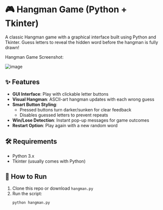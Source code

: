 # 🎮 Hangman Game (Python + Tkinter)

A classic Hangman game with a graphical interface built using Python and Tkinter. Guess letters to reveal the hidden word before the hangman is fully drawn!

Hangman Game Screenshot:


![image](https://github.com/user-attachments/assets/7af10015-9988-45ee-9707-023616aac3ea)

## ✨ Features
- **GUI Interface**: Play with clickable letter buttons
- **Visual Hangman**: ASCII-art hangman updates with each wrong guess
- **Smart Button Styling**: 
  - Pressed buttons turn darker/sunken for clear feedback
  - Disables guessed letters to prevent repeats
- **Win/Lose Detection**: Instant pop-up messages for game outcomes
- **Restart Option**: Play again with a new random word

## 🛠️ Requirements
- Python 3.x
- Tkinter (usually comes with Python)

## 🚀 How to Run
1. Clone this repo or download `hangman.py`
2. Run the script:
   ```bash
   python hangman.py
